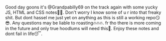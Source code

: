 Good day goons it's @Grandpabilly69 on the track again with some yucky JS, HTML and CSS notes🤮🤮. Don't worry I know some of u r into that freaky shit. But dont hassel me just yet on anything as this is still a working repo😏😎. Any questions may be liable to roasting🔥🔥🔥. fr tho there is more coming in the future and only true hoodlums will need this🥱. Enjoy these notes and dont fail in life😴.
